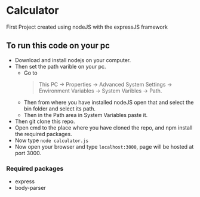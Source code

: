 # Calculator
First Project created using nodeJS with the expressJS framework

## To run this code on your pc
* Download and install nodejs on your computer.
* Then set the path varible on your pc.
  * Go to 
    > This PC -> Properties -> Advanced System Settings -> Environment Variables -> System Varibles -> Path.
  * Then from where you have installed nodeJS open that and select the bin folder and select its path.
  * Then in the Path area in System Variables paste it.
 * Then git clone this repo.
 * Open cmd to the place where you have cloned the repo, and npm install the required packages.
 * Now type `node calculator.js`
 * Now open your browser and type `localhost:3000`, page will be hosted at port 3000.
 
 ### Required packages
 * express
 * body-parser
 
